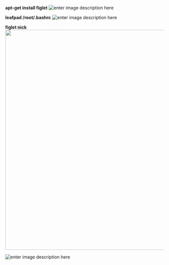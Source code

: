 **apt-get install figlet**
![enter image description here](https://i.hizliresim.com/YN2ZqA.png)

 **leafpad /root/.bashrc**
 ![enter image description here](https://i.hizliresim.com/8d0RPA.png) 

**figlet nick** <br>
<img src="https://i.hizliresim.com/vpdWJD.png" width="700">

![enter image description here](https://i.hizliresim.com/DdVgBZ.png)
